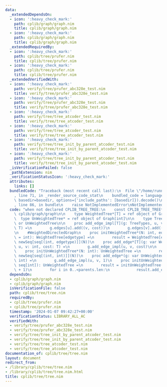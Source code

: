 ```yaml
---
data:
  _extendedDependsOn:
  - icon: ':heavy_check_mark:'
    path: cplib/graph/graph.nim
    title: cplib/graph/graph.nim
  - icon: ':heavy_check_mark:'
    path: cplib/graph/graph.nim
    title: cplib/graph/graph.nim
  _extendedRequiredBy:
  - icon: ':heavy_check_mark:'
    path: cplib/tree/prufer.nim
    title: cplib/tree/prufer.nim
  - icon: ':heavy_check_mark:'
    path: cplib/tree/prufer.nim
    title: cplib/tree/prufer.nim
  _extendedVerifiedWith:
  - icon: ':heavy_check_mark:'
    path: verify/tree/prufer_abc328e_test.nim
    title: verify/tree/prufer_abc328e_test.nim
  - icon: ':heavy_check_mark:'
    path: verify/tree/prufer_abc328e_test.nim
    title: verify/tree/prufer_abc328e_test.nim
  - icon: ':heavy_check_mark:'
    path: verify/tree/tree_atcoder_test.nim
    title: verify/tree/tree_atcoder_test.nim
  - icon: ':heavy_check_mark:'
    path: verify/tree/tree_atcoder_test.nim
    title: verify/tree/tree_atcoder_test.nim
  - icon: ':heavy_check_mark:'
    path: verify/tree/tree_init_by_parent_atcoder_test.nim
    title: verify/tree/tree_init_by_parent_atcoder_test.nim
  - icon: ':heavy_check_mark:'
    path: verify/tree/tree_init_by_parent_atcoder_test.nim
    title: verify/tree/tree_init_by_parent_atcoder_test.nim
  _isVerificationFailed: false
  _pathExtension: nim
  _verificationStatusIcon: ':heavy_check_mark:'
  attributes:
    links: []
  bundledCode: "Traceback (most recent call last):\n  File \"/home/runner/.local/lib/python3.10/site-packages/onlinejudge_verify/documentation/build.py\"\
    , line 71, in _render_source_code_stat\n    bundled_code = language.bundle(stat.path,\
    \ basedir=basedir, options={'include_paths': [basedir]}).decode()\n  File \"/home/runner/.local/lib/python3.10/site-packages/onlinejudge_verify/languages/nim.py\"\
    , line 86, in bundle\n    raise NotImplementedError\nNotImplementedError\n"
  code: "when not declared CPLIB_TREE_TREE:\n    const CPLIB_TREE_TREE* = 1\n    import\
    \ cplib/graph/graph\n\n    type WeightedTree*[T] = ref object of Graph[T]\n  \
    \  type UnWeightedTree* = ref object of Graph[int]\n\n    type TreeTypes* = WeightedTree\
    \ or UnWeightedTree\n\n    proc add_edge_impl[T](g: TreeTypes, u, v: int, cost:\
    \ T) =\n        g.edges[u].add((v, cost))\n        g.edges[v].add((u, cost))\n\
    \n    #WeightedDirectedGraph\n    proc initWeightedTree*(N: int, edgetype: typedesc\
    \ = int): WeightedTree[edgetype] =\n        result = WeightedTree[edgetype](edges:\
    \ newSeq[seq[(int, edgetype)]](N))\n    proc add_edge*[T](g: var WeightedTree[T],\
    \ u, v: int, cost: T) =\n        g.add_edge_impl(u, v, cost)\n\n    #UnWeightedUnDirectedGraph\n\
    \    proc initUnWeightedTree*(N: int): UnWeightedTree =\n        result = UnWeightedTree(edges:\
    \ newSeq[seq[(int, int)]](N))\n    proc add_edge*(g: var UnWeightedTree, u, v:\
    \ int) =\n        g.add_edge_impl(u, v, 1)\n    proc initUnWeightedTree*(parents:\
    \ seq[int]): UnWeightedTree =\n        result = initUnWeightedTree(parents.len\
    \ + 1)\n        for i in 0..<parents.len:\n            result.add_edge(i+1, parents[i])\n"
  dependsOn:
  - cplib/graph/graph.nim
  - cplib/graph/graph.nim
  isVerificationFile: false
  path: cplib/tree/tree.nim
  requiredBy:
  - cplib/tree/prufer.nim
  - cplib/tree/prufer.nim
  timestamp: '2024-01-07 09:42:27+00:00'
  verificationStatus: LIBRARY_ALL_AC
  verifiedWith:
  - verify/tree/prufer_abc328e_test.nim
  - verify/tree/prufer_abc328e_test.nim
  - verify/tree/tree_init_by_parent_atcoder_test.nim
  - verify/tree/tree_init_by_parent_atcoder_test.nim
  - verify/tree/tree_atcoder_test.nim
  - verify/tree/tree_atcoder_test.nim
documentation_of: cplib/tree/tree.nim
layout: document
redirect_from:
- /library/cplib/tree/tree.nim
- /library/cplib/tree/tree.nim.html
title: cplib/tree/tree.nim
---
```


